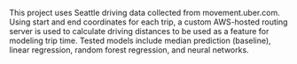 This project uses Seattle driving data collected from movement.uber.com. Using start and end coordinates for each trip, a custom AWS-hosted routing server is used to calculate driving distances to be used as a feature for modeling trip time. Tested models include median prediction (baseline), linear regression, random forest regression, and neural networks.
